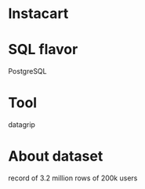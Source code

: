 # Instacart
# SQL flavor 
PostgreSQL
# Tool
datagrip
# About dataset
record of 3.2 million rows of 200k users
